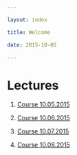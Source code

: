 ```yaml
---

layout: index

title: Welcome

date: 2015-10-05

---
```


# Lectures

1. [Course 10.05.2015]({{site.baseurl}}/courses/urban_planning/10052015.html)

2. [Course 10.06.2015]({{site.baseurl}}/courses/urban_planning/10062015.html)

3. [Course 10.07.2015]({{site.baseurl}}/courses/urban_planning/10072015.html)

4. [Course 10.08.2015]({{site.baseurl}}/courses/urban_planning/10082015.html)
